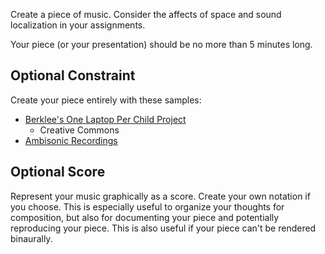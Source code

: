 Create a piece of music. Consider the affects of space and sound localization in your assignments. 

Your piece (or your presentation) should be no more than 5 minutes long. 

## Optional Constraint

Create your piece entirely with these samples:
*  [Berklee's One Laptop Per Child Project](https://drive.google.com/file/d/1kTp37pkBnbcBwqvE8KsVNFF1F6cDM9me/view?usp=sharing) 
	* Creative Commons 
* [Ambisonic Recordings]()

## Optional Score

Represent your music graphically as a score. Create your own notation if you choose. This is especially useful to organize your thoughts for composition, but also for documenting your piece and potentially reproducing your piece. This is also useful if your piece can't be rendered binaurally. 